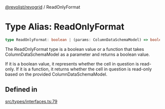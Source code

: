 [@revolist/revogrid](README.md) / ReadOnlyFormat

# Type Alias: ReadOnlyFormat

```ts
type ReadOnlyFormat: boolean | (params: ColumnDataSchemaModel) => boolean;
```

The ReadOnlyFormat type is a boolean value or a function that takes ColumnDataSchemaModel
as a parameter and returns a boolean value.

If it is a boolean value, it represents whether the cell in question is read-only.
If it is a function, it returns whether the cell in question is read-only based on the provided
ColumnDataSchemaModel.

## Defined in

[src/types/interfaces.ts:79](https://github.com/revolist/revogrid/blob/169fb7626f86c9813d59597eddde6f6dd50e49a6/src/types/interfaces.ts#L79)
